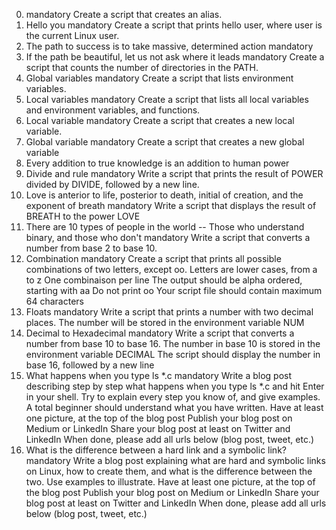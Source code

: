 0. <o> mandatory
Create a script that creates an alias.
1. Hello you mandatory
Create a script that prints hello user, where user is the current Linux user.
2. The path to success is to take massive, determined action mandatory
3. If the path be beautiful, let us not ask where it leads mandatory
Create a script that counts the number of directories in the PATH.
4. Global variables mandatory
Create a script that lists environment variables.
5. Local variables mandatory
Create a script that lists all local variables and environment variables, and functions.
6. Local variable mandatory
Create a script that creates a new local variable.
7. Global variable mandatory
Create a script that creates a new global variable
8. Every addition to true knowledge is an addition to human power 
9. Divide and rule mandatory
Write a script that prints the result of POWER divided by DIVIDE, followed by a new line.
10. Love is anterior to life, posterior to death, initial of creation, and the exponent of breath mandatory
Write a script that displays the result of BREATH to the power LOVE
11. There are 10 types of people in the world -- Those who understand binary, and those who don't mandatory
Write a script that converts a number from base 2 to base 10.
12. Combination mandatory
Create a script that prints all possible combinations of two letters, except oo.
Letters are lower cases, from a to z
One combinaison per line
The output should be alpha ordered, starting with aa
Do not print oo
Your script file should contain maximum 64 characters
13. Floats mandatory
Write a script that prints a number with two decimal places.
The number will be stored in the environment variable NUM
14. Decimal to Hexadecimal mandatory
Write a script that converts a number from base 10 to base 16.
The number in base 10 is stored in the environment variable DECIMAL
The script should display the number in base 16, followed by a new line
15. What happens when you type ls *.c mandatory
Write a blog post describing step by step what happens when you type ls *.c and hit Enter in your shell. Try to explain every step you know of, and give examples. A total beginner should understand what you have written.
Have at least one picture, at the top of the blog post
Publish your blog post on Medium or LinkedIn
Share your blog post at least on Twitter and LinkedIn
When done, please add all urls below (blog post, tweet, etc.)
16. What is the difference between a hard link and a symbolic link? mandatory
Write a blog post explaining what are hard and symbolic links on Linux, how to create them, and what is the difference between the two. Use examples to illustrate.
Have at least one picture, at the top of the blog post
Publish your blog post on Medium or LinkedIn
Share your blog post at least on Twitter and LinkedIn
When done, please add all urls below (blog post, tweet, etc.)